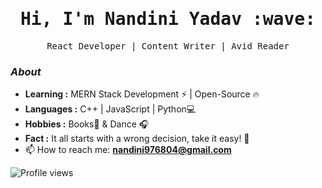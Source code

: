 <h1 align="center"><samp>
  Hi, I'm Nandini Yadav :wave: <samp>
</h1>
<p align="center">
  <samp>
  React Developer | Content Writer | Avid Reader
  </samp>
  
</p>



### <i>About</i>
 
-  **Learning :** MERN Stack Development :zap: | Open-Source :fire:	
-  **Languages :** C++ | JavaScript | Python💻
-  **Hobbies :** Books📕 & Dance :headphones:
-  **Fact :** It all starts with a wrong decision, take it easy! 🎯
  - 📫 How to reach me:  **nandini976804@gmail.com**


<!-- <p align="left">
  <img alt="Nandini's Github Stats" src="https://github-readme-stats.vercel.app/api?username=Nandini2510&show_icons=true&theme=radical">
</p>
 -->




<p align="left">
  <img src="https://gpvc.arturio.dev/Nandini2510" alt="Profile views" />
</p>
